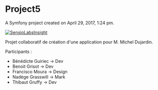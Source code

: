 Project5
========


A Symfony project created on April 29, 2017, 1:24 pm.

[![SensioLabsInsight](https://insight.sensiolabs.com/projects/f823e003-eda1-4d68-b554-a92b8a476b6d/big.png)](https://insight.sensiolabs.com/projects/f823e003-eda1-4d68-b554-a92b8a476b6d)

Projet collaboratif de création d'une application pour M. Michel Dujardin.

Participants :

- Bénédicte Guiriec -> Dev
- Benoit Grisot -> Dev
- Francisco Moura -> Design
- Nadège Grasswill -> Mark
- Thibaut Gruffy -> Dev
